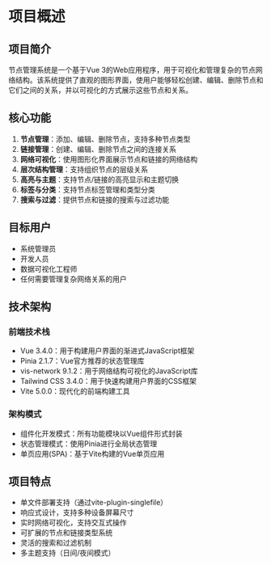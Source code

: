 # 项目概述

## 项目简介

节点管理系统是一个基于Vue 3的Web应用程序，用于可视化和管理复杂的节点网络结构。该系统提供了直观的图形界面，使用户能够轻松创建、编辑、删除节点和它们之间的关系，并以可视化的方式展示这些节点和关系。

## 核心功能

1. **节点管理**：添加、编辑、删除节点，支持多种节点类型
2. **链接管理**：创建、编辑、删除节点之间的连接关系
3. **网络可视化**：使用图形化界面展示节点和链接的网络结构
4. **层次结构管理**：支持组织节点的层级关系
5. **高亮与主题**：支持节点/链接的高亮显示和主题切换
6. **标签与分类**：支持节点标签管理和类型分类
7. **搜索与过滤**：提供节点和链接的搜索与过滤功能

## 目标用户

- 系统管理员
- 开发人员
- 数据可视化工程师
- 任何需要管理复杂网络关系的用户

## 技术架构

### 前端技术栈

- Vue 3.4.0：用于构建用户界面的渐进式JavaScript框架
- Pinia 2.1.7：Vue官方推荐的状态管理库
- vis-network 9.1.2：用于网络结构可视化的JavaScript库
- Tailwind CSS 3.4.0：用于快速构建用户界面的CSS框架
- Vite 5.0.0：现代化的前端构建工具

### 架构模式

- 组件化开发模式：所有功能模块以Vue组件形式封装
- 状态管理模式：使用Pinia进行全局状态管理
- 单页应用(SPA)：基于Vite构建的Vue单页应用

## 项目特点

- 单文件部署支持（通过vite-plugin-singlefile）
- 响应式设计，支持多种设备屏幕尺寸
- 实时网络可视化，支持交互式操作
- 可扩展的节点和链接类型系统
- 灵活的搜索和过滤机制
- 多主题支持（日间/夜间模式）